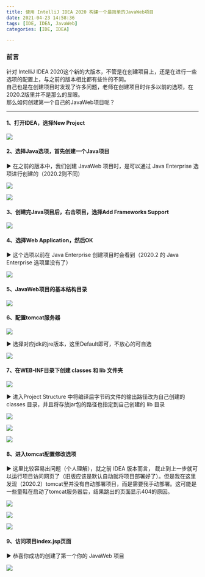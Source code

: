 ```yaml
---
title: 使用 IntelliJ IDEA 2020 构建一个最简单的JavaWeb项目 
date: 2021-04-23 14:58:36
tags: [IDE, IDEA, JavaWeb]
categories: [IDE, IDEA]

---
```



### 前言

针对 IntelliJ IDEA 2020这个新的大版本，不管是在创建项目上，还是在进行一些选项的配置上，与之前的版本相比都有些许的不同。  
自己也是在创建项目时发现了许多问题，老师在创建项目时许多以前的选项，在2020.2版里并不是那么的显眼。  
那么如何创建第一个自己的JavaWeb项目呢？  

* * *

#### 1、打开IDEA，选择New Project  

![](https://pic3.zhimg.com/v2-e137a9fc2bd85c6e20ae6bed3afca016_r.jpg)


####  2、选择Java选项，首先创建一个Java项目  

▶ 在之前的版本中，我们创建 JavaWeb 项目时，是可以通过 Java Enterprise 选项进行创建的（2020.2则不同）  

![](https://pic1.zhimg.com/v2-d2e8da0676945dd2fe215b15e5752994_r.jpg)

  

![](https://pic4.zhimg.com/v2-123044fcb2e8d810929474f9f4936b0b_r.jpg)


#### 3、创建完Java项目后，右击项目，选择Add Frameworks Support  

![](https://pic2.zhimg.com/v2-0dd5071151e8f66f7e943079329c7629_r.jpg)


#### 4、选择Web Application，然后OK  

▶ 这个选项以前在 Java Enterprise 创建项目时会看到（2020.2 的 Java Enterprise 选项里没有了）  

![](https://pic2.zhimg.com/v2-d86f0331d72510965ab0388a66d35b2d_r.jpg)


#### 5、JavaWeb项目的基本结构目录  

![](https://pic4.zhimg.com/v2-f25777c8533bce0528c55c32bd484e73_r.jpg)


#### 6、配置tomcat服务器  

![](https://pic3.zhimg.com/v2-509d4f05cc0c3e94f866fbcf17b01b82_r.jpg)


▶ 选择对应jdk的jre版本，这里Default即可，不放心的可自选  

![](https://pic4.zhimg.com/v2-55b723c3955710d7353a6af3e99020a7_r.jpg)


#### 7、在WEB-INF目录下创建 classes 和 lib 文件夹  

![](https://pic1.zhimg.com/v2-0e045f9af186358a5ac6d4b585fa7a3c_r.jpg)


▶ 进入Project Structure 中将编译后字节码文件的输出路径改为自己创建的 classes 目录，并且将存放jar包的路径也指定到自己创建的 lib 目录  

![](https://pic3.zhimg.com/v2-027c4696f4b10430fd6cf81921d70726_r.jpg)

  

![](https://pic1.zhimg.com/v2-b984b88d6885c59f90458895f69029d0_r.jpg)

  

![](https://pic3.zhimg.com/v2-3d09aa0432e252890fd9d551e8bb5d36_r.jpg)


#### 8、进入tomcat配置修改选项  

▶ 这里比较容易出问题（个人理解），就之前 IDEA 版本而言， 截止到上一步就可以运行项目访问网页了（旧版应该是默认自动就将项目部署好了）。但是我在这里发现（2020.2）tomcat里并没有自动部署项目，而是需要我手动部署。这可能是一些童鞋在启动了tomcat服务器后，结果跳出的页面显示404的原因。  

![](https://pic4.zhimg.com/v2-5f4433e77da538e4bc6244b4c5fa0fff_r.jpg)

  

![](https://pic1.zhimg.com/v2-7254a64928fe0f7631536546c973bb28_r.jpg)

  

![](https://pic2.zhimg.com/v2-a06e9562692eeb9a69666bb21595cad5_r.jpg)


#### 9、访问项目index.jsp页面  

▶ 恭喜你成功的创建了第一个你的 JavaWeb 项目  

![](https://pic2.zhimg.com/v2-994d5c595d9c810a510a65094e3d555d_r.jpg)

  